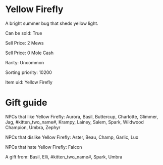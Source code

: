 # Yellow Firefly

A bright summer bug that sheds yellow light.

Can be sold: True

Sell Price: 2 Mews

Sell Price: 0 Mole Cash

Rarity: Uncommon

Sorting priority: 10200

Item uid: Yellow Firefly

# Gift guide

NPCs that like Yellow Firefly: Aurora, Basil, Buttercup, Charlotte, Glimmer, Jag, #kitten_two_name#, Krampy, Lainey, Salem, Spark, Wildwood Champion, Umbra, Zephyr

NPCs that dislike Yellow Firefly: Aster, Beau, Champ, Garlic, Lux

NPCs that hate Yellow Firefly: Falcon

A gift from: Basil, Elli, #kitten_two_name#, Spark, Umbra